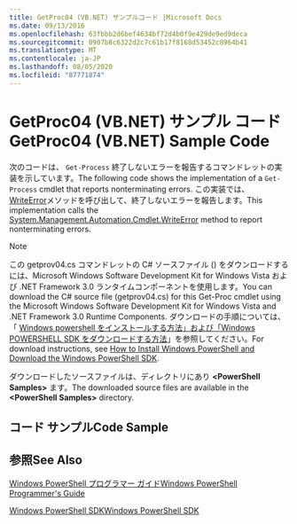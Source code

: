 ```yaml
---
title: GetProc04 (VB.NET) サンプルコード |Microsoft Docs
ms.date: 09/13/2016
ms.openlocfilehash: 63fbbb2d6bef4634bf72d4b0f9e429de9ed9deca
ms.sourcegitcommit: 0907b8c6322d2c7c61b17f8168d53452c8964b41
ms.translationtype: MT
ms.contentlocale: ja-JP
ms.lasthandoff: 08/05/2020
ms.locfileid: "87771874"
---
```

# <a name="getproc04-vbnet-sample-code"></a><span data-ttu-id="e78aa-102">GetProc04 (VB.NET) サンプル コード</span><span class="sxs-lookup"><span data-stu-id="e78aa-102">GetProc04 (VB.NET) Sample Code</span></span>

<span data-ttu-id="e78aa-103">次のコードは、 `Get-Process` 終了しないエラーを報告するコマンドレットの実装を示しています。</span><span class="sxs-lookup"><span data-stu-id="e78aa-103">The following code shows the implementation of a `Get-Process` cmdlet that reports nonterminating errors.</span></span> <span data-ttu-id="e78aa-104">この実装では、 [WriteError](/dotnet/api/System.Management.Automation.Cmdlet.WriteError)メソッドを呼び出して、終了しないエラーを報告します。</span><span class="sxs-lookup"><span data-stu-id="e78aa-104">This implementation calls the [System.Management.Automation.Cmdlet.WriteError](/dotnet/api/System.Management.Automation.Cmdlet.WriteError) method to report nonterminating errors.</span></span>

> [!NOTE]
> <span data-ttu-id="e78aa-105">この getprov04.cs コマンドレットの C# ソースファイル () をダウンロードするには、Microsoft Windows Software Development Kit for Windows Vista および .NET Framework 3.0 ランタイムコンポーネントを使用します。</span><span class="sxs-lookup"><span data-stu-id="e78aa-105">You can download the C# source file (getprov04.cs) for this Get-Proc cmdlet using the Microsoft Windows Software Development Kit for Windows Vista and .NET Framework 3.0 Runtime Components.</span></span> <span data-ttu-id="e78aa-106">ダウンロードの手順については、「 [Windows powershell をインストールする方法」および「Windows POWERSHELL SDK をダウンロードする方法](/powershell/scripting/developer/installing-the-windows-powershell-sdk)」を参照してください。</span><span class="sxs-lookup"><span data-stu-id="e78aa-106">For download instructions, see [How to Install Windows PowerShell and Download the Windows PowerShell SDK](/powershell/scripting/developer/installing-the-windows-powershell-sdk).</span></span>
>
> <span data-ttu-id="e78aa-107">ダウンロードしたソースファイルは、ディレクトリにあり **\<PowerShell Samples>** ます。</span><span class="sxs-lookup"><span data-stu-id="e78aa-107">The downloaded source files are available in the **\<PowerShell Samples>** directory.</span></span>

## <a name="code-sample"></a><span data-ttu-id="e78aa-108">コード サンプル</span><span class="sxs-lookup"><span data-stu-id="e78aa-108">Code Sample</span></span>

<!-- TODO!!!: review snippet reference  [!CODE [Msh_samplesgetproc04#GetProc04vball](Msh_samplesgetproc04#GetProc04vball)]  -->

## <a name="see-also"></a><span data-ttu-id="e78aa-109">参照</span><span class="sxs-lookup"><span data-stu-id="e78aa-109">See Also</span></span>

[<span data-ttu-id="e78aa-110">Windows PowerShell プログラマー ガイド</span><span class="sxs-lookup"><span data-stu-id="e78aa-110">Windows PowerShell Programmer's Guide</span></span>](./windows-powershell-programmer-s-guide.md)

[<span data-ttu-id="e78aa-111">Windows PowerShell SDK</span><span class="sxs-lookup"><span data-stu-id="e78aa-111">Windows PowerShell SDK</span></span>](../windows-powershell-reference.md)
